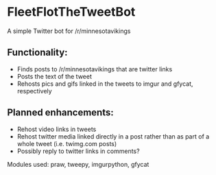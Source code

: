 # FleetFlotTheTweetBot

A simple Twitter bot for /r/minnesotavikings

## Functionality:

* Finds posts to /r/minnesotavikings that are twitter links
* Posts the text of the tweet
* Rehosts pics and gifs linked in the tweets to imgur and gfycat, respectively

## Planned enhancements:

* Rehost video links in tweets
* Rehost twitter media linked directly in a post rather than as part of a whole tweet (i.e. twimg.com posts)
* Possibly reply to twitter links in comments?

Modules used: praw, tweepy, imgurpython, gfycat